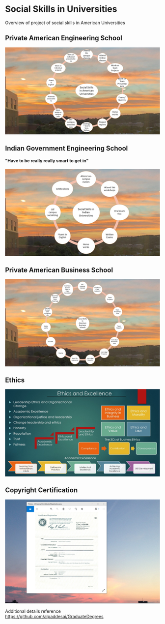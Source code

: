 # Social Skills in Universities

Overview of project of social skills in American Universities

## Private American Engineering School
![image](SocialSkillsAmericanUniversities.jpg)

## Indian Government Engineering School
#### "Have to be really really smart to get in"
![image](SocialSkillsIndianUniversities.jpg)

## Private American Business School
![image](SocialSkillsBusinessSchool.jpg)

## Ethics
![image](Ethics.jpg)

## Copyright Certification
![image](USCopyrightCertificate.png)

Additional details reference https://github.com/alpaddesai/GraduateDegrees
